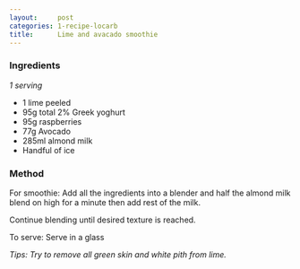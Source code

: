 ```yaml
---
layout:     post
categories: 1-recipe-locarb
title:      Lime and avacado smoothie
--- 
```


### Ingredients 

_1 serving_

* 1 lime peeled 
* 95g total 2% Greek yoghurt 
* 95g raspberries 
* 77g Avocado 
* 285ml almond milk
* Handful of ice

### Method 

For smoothie: Add all the ingredients into a blender and half the almond milk blend on high for a minute then add rest of the milk. 

Continue blending until desired texture is reached. 

To serve: Serve in a glass 

_Tips: Try to remove all green skin and white pith from lime._